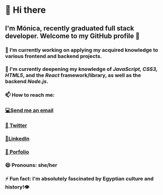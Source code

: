 
                         
# 👋 Hi there 
 
## I'm Mónica, recently graduated full stack developer. Welcome to my GitHub profile 🚀


### 🔭 I’m currently working on applying my acquired knowledge to various frontend and backend projects.


### 🌱 I'm currently deepening my knowledge of ***JavaScript, CSS3, HTML5***, and the ***React*** framework/library, as well as the backend ***Node.js***.

   

### **📫 How to reach me:**


  ### [💻Send me an email](mailto:moirivilla@gmail.com)
    
  ### [📍  Twitter]( https://twitter.com/moirivilla)
  
  ### [🔎LinkedIn](https://www.linkedin.com/in/monica-irimia/)

  ### [📓 Porfolio](https://www.portfolio-monica.vercel.app/)
 
  
### 😄 Pronouns: she/her


### ⚡ Fun fact:  I'm absolutely fascinated by Egyptian culture and history!👁

